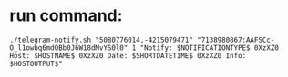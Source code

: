 
# run command: 

```./telegram-notify.sh "5080776014,-4215079471" "7138980867:AAFSCc-O_l1owbq6mdQBb0J6W18dMvYS0l0" 1 "Notify: $NOTIFICATIONTYPE$ 0XzXZ0 Host: $HOSTNAME$ 0XzXZ0 Date: $SHORTDATETIME$ 0XzXZ0 Info: $HOSTOUTPUT$"```
